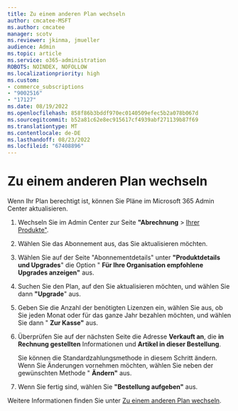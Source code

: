 ```yaml
---
title: Zu einem anderen Plan wechseln
author: cmcatee-MSFT
ms.author: cmcatee
manager: scotv
ms.reviewer: jkinma, jmueller
audience: Admin
ms.topic: article
ms.service: o365-administration
ROBOTS: NOINDEX, NOFOLLOW
ms.localizationpriority: high
ms.custom:
- commerce_subscriptions
- "9002516"
- "17127"
ms.date: 08/19/2022
ms.openlocfilehash: 858f86b3bddf970ec0140509efec5b2a078b067d
ms.sourcegitcommit: b52a81c62e8ec915617cf4939abf271139b87f69
ms.translationtype: MT
ms.contentlocale: de-DE
ms.lasthandoff: 08/23/2022
ms.locfileid: "67408896"
---
```

# <a name="upgrade-to-a-different-plan"></a>Zu einem anderen Plan wechseln

Wenn Ihr Plan berechtigt ist, können Sie Pläne im Microsoft 365 Admin Center aktualisieren.

1. Wechseln Sie im Admin Center zur Seite **"Abrechnung** > [Ihrer Produkte"](https://go.microsoft.com/fwlink/p/?linkid=842054).
1. Wählen Sie das Abonnement aus, das Sie aktualisieren möchten.
1. Wählen Sie auf der Seite "Abonnementdetails" unter **"Produktdetails und Upgrades**" die Option " **Für Ihre Organisation empfohlene Upgrades anzeigen"** aus.
1. Suchen Sie den Plan, auf den Sie aktualisieren möchten, und wählen Sie dann **"Upgrade**" aus.
1. Geben Sie die Anzahl der benötigten Lizenzen ein, wählen Sie aus, ob Sie jeden Monat oder für das ganze Jahr bezahlen möchten, und wählen Sie dann " **Zur Kasse"** aus.
1. Überprüfen Sie auf der nächsten Seite die Adresse **Verkauft an**, die **in Rechnung gestellten** Informationen und **Artikel in dieser Bestellung**. 

    Sie können die Standardzahlungsmethode in diesem Schritt ändern. Wenn Sie Änderungen vornehmen möchten, wählen Sie neben der gewünschten Methode " **Ändern"** aus.
1. Wenn Sie fertig sind, wählen Sie **"Bestellung aufgeben"** aus.

Weitere Informationen finden Sie unter [Zu einem anderen Plan wechseln](https://docs.microsoft.com/microsoft-365/commerce/subscriptions/upgrade-to-different-plan).